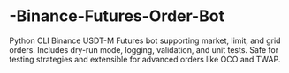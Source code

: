 # -Binance-Futures-Order-Bot
Python CLI Binance USDT-M Futures bot supporting market, limit, and grid orders. Includes dry-run mode, logging, validation, and unit tests. Safe for testing strategies and extensible for advanced orders like OCO and TWAP.
